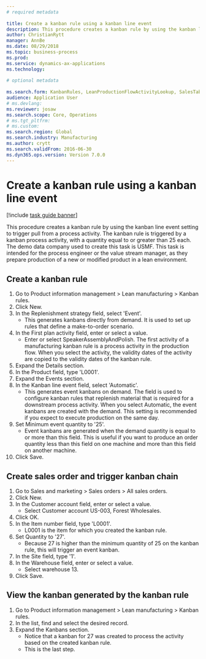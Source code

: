 ```yaml
--- 
# required metadata 
 
title: Create a kanban rule using a kanban line event
description: This procedure creates a kanban rule by using the kanban line event setting to trigger pull from a process activity. 
author: ChristianRytt
manager: AnnBe 
ms.date: 08/29/2018
ms.topic: business-process 
ms.prod:  
ms.service: dynamics-ax-applications 
ms.technology:  
 
# optional metadata 
 
ms.search.form: KanbanRules, LeanProductionFlowActivityLookup, SalesTableListPage, SalesCreateOrder, SalesTable   
audience: Application User 
# ms.devlang:  
ms.reviewer: josaw
ms.search.scope: Core, Operations 
# ms.tgt_pltfrm:  
# ms.custom:  
ms.search.region: Global
ms.search.industry: Manufacturing
ms.author: crytt
ms.search.validFrom: 2016-06-30 
ms.dyn365.ops.version: Version 7.0.0 
---
```

# Create a kanban rule using a kanban line event

[!include [task guide banner](../../includes/task-guide-banner.md)]

This procedure creates a kanban rule by using the kanban line event setting to trigger pull from a process activity. The kanban rule is triggered by a kanban process activity, with a quantity equal to or greater than 25 each. The demo data company used to create this task is USMF. This task is intended for the process engineer or the value stream manager, as they prepare production of a new or modified product in a lean environment.


## Create a kanban rule
1. Go to Product information management > Lean manufacturing > Kanban rules.
2. Click New.
3. In the Replenishment strategy field, select 'Event'.
    * This generates kanbans directly from demand. It is used to set up rules that define a make-to-order scenario.  
4. In the First plan activity field, enter or select a value.
    * Enter or select SpeakerAssemblyAndPolish. The first activity of a manufacturing kanban rule is a process activity in the production flow. When you select the activity, the validity dates of the activity are copied to the validity dates of the kanban rule.  
5. Expand the Details section.
6. In the Product field, type 'L0001'.
7. Expand the Events section.
8. In the Kanban line event field, select 'Automatic'.
    * This generates event kanbans on demand.  The field is used to configure kanban rules that replenish material that is required for a downstream process activity. When you select Automatic, the event kanbans are created with the demand. This setting is recommended if you expect to execute production on the same day.  
9. Set Minimum event quantity to '25'.
    * Event kanbans are generated when the demand quantity is equal to or more than this field. This is useful if you want to produce an order quantity less than this field on one machine and more than this field on another machine.  
10. Click Save.

## Create sales order and trigger kanban chain
1. Go to Sales and marketing > Sales orders > All sales orders.
2. Click New.
3. In the Customer account field, enter or select a value.
    * Select Customer account US-003, Forest Wholesales.  
4. Click OK.
5. In the Item number field, type 'L0001'.
    * L0001 is the item for which you created the kanban rule.  
6. Set Quantity to '27'.
    * Because 27 is higher than the minimum quantity of 25 on the kanban rule, this will trigger an event kanban.  
7. In the Site field, type '1'.
8. In the Warehouse field, enter or select a value.
    * Select warehouse 13.  
9. Click Save.

## View the kanban generated by the kanban rule
1. Go to Product information management > Lean manufacturing > Kanban rules.
2. In the list, find and select the desired record.
3. Expand the Kanbans section.
    * Notice that a kanban for 27 was created to process the  activity based on the created kanban rule.  
    * This is the last step.  

